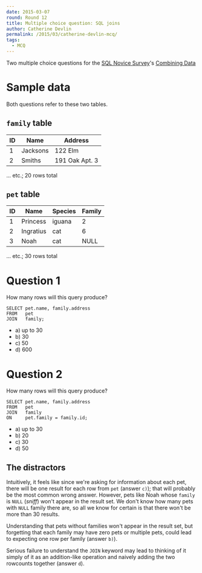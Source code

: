 ```yaml
---
date: 2015-03-07
round: Round 12
title: Multiple choice question: SQL joins
author: Catherine Devlin
permalink: /2015/03/catherine-devlin-mcq/
tags:
  - MCQ
---
```

Two multiple choice questions for the 
[SQL Novice Survey](https://github.com/swcarpentry/sql-novice-survey)'s 
[Combining Data](https://github.com/swcarpentry/sql-novice-survey/blob/gh-pages/07-join.md)

# Sample data

Both questions refer to these two tables. 

## `family` table

ID | Name     | Address        
-- | -------- | -------------- 
1  | Jacksons | 122 Elm        
2  | Smiths   | 191 Oak Apt. 3 

... etc.; 20 rows total

## `pet` table

ID | Name       | Species | Family 
-- | ---------- | ------- | ------
1  | Princess   | iguana  | 2     
2  | Ingratius  | cat     | 6     
3  | Noah       | cat     | NULL   

... etc.; 30 rows total

# Question 1

How many rows will this query produce?

    SELECT pet.name, family.address
    FROM   pet
    JOIN   family;

* a) up to 30
* b) 30
* c) 50
* d) 600

# Question 2

How many rows will this query produce?

    SELECT pet.name, family.address
    FROM   pet
    JOIN   family
    ON     pet.family = family.id;

* a) up to 30
* b) 20
* c) 30
* d) 50

## The distractors

Intuitively, it feels like since we're asking for information
about each pet, there will be one result for each row from 
`pet` (answer `c)`); that will probably be the most common
wrong answer.  However, pets like Noah whose `family` is `NULL`
(*sniff*) won't appear in the result set.  We don't
know how many pets with `NULL` family there are, so all we
know for certain is that there won't be more than 30 results.

Understanding that pets without families won't appear in the
result set, but forgetting that each family may have zero pets
or multiple pets, could lead to expecting one row per family
(answer `b)`).

Serious failure to understand the `JOIN` keyword may lead to
thinking of it simply of it as an addition-like operation 
and naively adding the two rowcounts together (answer `d`).


